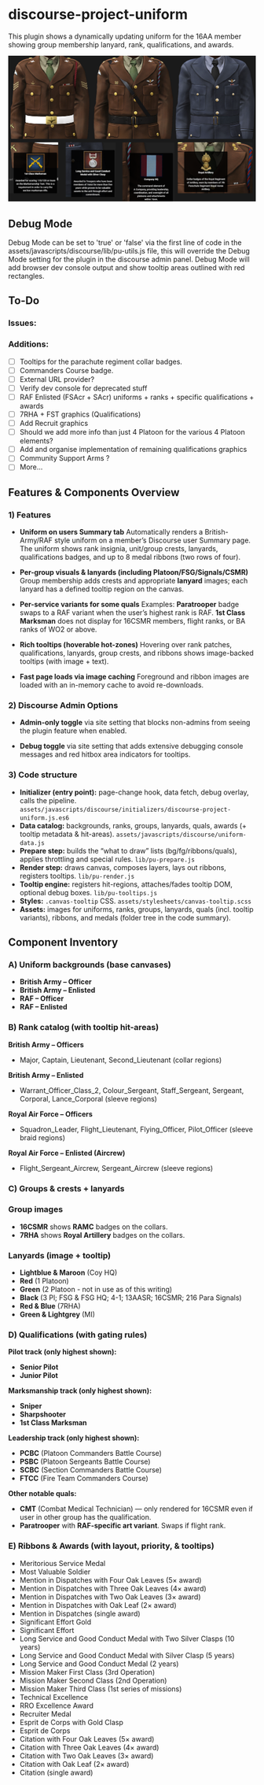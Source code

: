 # discourse-project-uniform
This plugin shows a dynamically updating uniform for the 16AA member showing group membership lanyard, rank, qualifications, and awards.

![Showcase Image](./assets/showcase.png)

## Debug Mode
Debug Mode can be set to 'true' or 'false' via the first line of code in the assets/javascripts/discourse/lib/pu-utils.js file, this will override the Debug Mode setting for the plugin in the discourse admin panel. Debug Mode will add browser dev console output and show tooltip areas outlined with red rectangles.

## To-Do

### Issues:

### Additions:
- [ ] Tooltips for the parachute regiment collar badges.
- [ ] Commanders Course badge.
- [ ] External URL provider?
- [ ] Verify dev console for deprecated stuff
- [ ] RAF Enlisted (FSAcr + SAcr) uniforms + ranks + specific qualifications + awards
- [ ] 7RHA + FST graphics (Qualifications)
- [ ] Add Recruit graphics
- [ ] Should we add more info than just 4 Platoon for the various 4 Platoon elements?
- [ ] Add and organise implementation of remaining qualifications graphics
- [ ] Community Support Arms ?
- [ ] More...

## Features & Components Overview

### 1) Features

* **Uniform on users Summary tab**
  Automatically renders a British-Army/RAF style uniform on a member’s Discourse user Summary page. The uniform shows rank insignia, unit/group crests, lanyards, qualifications badges, and up to 8 medal ribbons (two rows of four).

* **Per-group visuals & lanyards (including Platoon/FSG/Signals/CSMR)**
  Group membership adds crests and appropriate **lanyard** images; each lanyard has a defined tooltip region on the canvas.

* **Per-service variants for some quals**
  Examples: **Paratrooper** badge swaps to a RAF variant when the user’s highest rank is RAF. **1st Class Marksman** does not display for 16CSMR members, flight ranks, or BA ranks of WO2 or above.

* **Rich tooltips (hoverable hot-zones)**
  Hovering over rank patches, qualifications, lanyards, group crests, and ribbons shows image-backed tooltips (with image + text).

* **Fast page loads via image caching**
  Foreground and ribbon images are loaded with an in-memory cache to avoid re-downloads.

### 2) Discourse Admin Options

* **Admin-only toggle** via site setting that blocks non-admins from seeing the plugin feature when enabled.

* **Debug toggle** via site setting that adds extensive debugging console messages and red hitbox area indicators for tooltips.

### 3) Code structure

* **Initializer (entry point):** page-change hook, data fetch, debug overlay, calls the pipeline. `assets/javascripts/discourse/initializers/discourse-project-uniform.js.es6`
* **Data catalog:** backgrounds, ranks, groups, lanyards, quals, awards (+ tooltip metadata & hit-areas). `assets/javascripts/discourse/uniform-data.js`
* **Prepare step:** builds the “what to draw” lists (bg/fg/ribbons/quals), applies throttling and special rules. `lib/pu-prepare.js`
* **Render step:** draws canvas, composes layers, lays out ribbons, registers tooltips. `lib/pu-render.js`
* **Tooltip engine:** registers hit-regions, attaches/fades tooltip DOM, optional debug boxes. `lib/pu-tooltips.js`
* **Styles:** `.canvas-tooltip` CSS. `assets/stylesheets/canvas-tooltip.scss`
* **Assets:** images for uniforms, ranks, groups, lanyards, quals (incl. tooltip variants), ribbons, and medals (folder tree in the code summary).

## Component Inventory

### A) Uniform backgrounds (base canvases)

* **British Army – Officer**
* **British Army – Enlisted**
* **RAF – Officer** 
* **RAF – Enlisted**

### B) Rank catalog (with tooltip hit-areas)

**British Army – Officers**

* Major, Captain, Lieutenant, Second\_Lieutenant (collar regions)

**British Army – Enlisted**

* Warrant\_Officer\_Class\_2, Colour\_Sergeant, Staff\_Sergeant, Sergeant, Corporal, Lance\_Corporal (sleeve regions)

**Royal Air Force – Officers**

* Squadron\_Leader, Flight\_Lieutenant, Flying\_Officer, Pilot\_Officer (sleeve braid regions)

**Royal Air Force – Enlisted (Aircrew)**

* Flight\_Sergeant\_Aircrew, Sergeant\_Aircrew (sleeve regions)

### C) Groups & crests + lanyards

### Group images

* **16CSMR** shows **RAMC** badges on the collars.
* **7RHA** shows **Royal Artillery** badges on the collars.

### Lanyards (image + tooltip)

* **Lightblue & Maroon** (Coy HQ)
* **Red** (1 Platoon)
* **Green** (2 Platoon - not in use as of this writing)
* **Black** (3 Pl; FSG & FSG HQ; 4-1; 13AASR; 16CSMR; 216 Para Signals)
* **Red & Blue** (7RHA)
* **Green & Lightgrey** (MI)

### D) Qualifications (with gating rules)

**Pilot track (only highest shown):**

* **Senior Pilot**
* **Junior Pilot**

**Marksmanship track (only highest shown):**

* **Sniper**
* **Sharpshooter**
* **1st Class Marksman**

**Leadership track (only highest shown):**

* **PCBC** (Platoon Commanders Battle Course)
* **PSBC** (Platoon Sergeants Battle Course)
* **SCBC** (Section Commanders Battle Course)
* **FTCC** (Fire Team Commanders Course)

**Other notable quals:**

* **CMT** (Combat Medical Technician) — only rendered for 16CSMR even if user in other group has the qualification.
* **Paratrooper** with **RAF-specific art variant**. Swaps if flight rank.

### E) Ribbons & Awards (with layout, priority, & tooltips)

* Meritorious Service Medal
* Most Valuable Soldier
* Mention in Dispatches with Four Oak Leaves (5× award)
* Mention in Dispatches with Three Oak Leaves (4× award)
* Mention in Dispatches with Two Oak Leaves (3× award)
* Mention in Dispatches with Oak Leaf (2× award)
* Mention in Dispatches (single award)
* Significant Effort Gold
* Significant Effort
* Long Service and Good Conduct Medal with Two Silver Clasps (10 years)
* Long Service and Good Conduct Medal with Silver Clasp (5 years)
* Long Service and Good Conduct Medal (2 years)
* Mission Maker First Class (3rd Operation)
* Mission Maker Second Class (2nd Operation)
* Mission Maker Third Class (1st series of missions)
* Technical Excellence
* RRO Excellence Award
* Recruiter Medal
* Esprit de Corps with Gold Clasp
* Esprit de Corps
* Citation with Four Oak Leaves (5× award)
* Citation with Three Oak Leaves (4× award)
* Citation with Two Oak Leaves (3× award)
* Citation with Oak Leaf (2× award)
* Citation (single award)